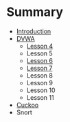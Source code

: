 # Summary

* [Introduction](README.md)
* [DVWA](DVWA/dvwa.md)
  * [Lesson 4](lesson-4.md)
  * Lesson 5
  * [Lesson 6](DVWA/lesson-6.md)
  * [Lesson 7](DVWA/lesson-7.md)
  * Lesson 8
  * Lesson 9
  * Lesson 10
  * Lesson 11
* [Cuckoo](cuckoo.md)
* Snort

